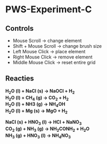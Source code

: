 # PWS-Experiment-C

## Controls

-  Mouse Scroll &rarr; change element
-  Shift + Mouse Scroll &rarr; change brush size
-  Left Mouse Click &rarr; place element
-  Right Mouse Click &rarr; remove element
-  Middle Mouse Click &rarr; reset entire grid

## Reacties

**H<sub>2</sub>O (l) + NaCl (s) &rarr; NaOCl + H<sub>2</sub>** <br />
**H<sub>2</sub>O (l) + CH<sub>4</sub> (g) &rarr; CO<sub>2</sub> + H<sub>2</sub>** <br />
**H<sub>2</sub>O (l) + NH3 (g) &rarr; NH<sub>4</sub>OH** <br />
**H<sub>2</sub>O (l) + Mg (s) &rarr; MgO + H<sub>2</sub>** <br />

**NaCl (s) + HNO<sub>3</sub> (l) &rarr; HCl + NaNO<sub>3</sub>** <br />
**CO<sub>2</sub> (g) + NH<sub>3</sub> (g) &rarr; NH<sub>2</sub>CONH<sub>2</sub> + H<sub>2</sub>O** <br />
**NH<sub>3</sub> (g) + HNO<sub>3</sub> (l) &rarr; NH<sub>4</sub>NO<sub>3</sub>** <br />
